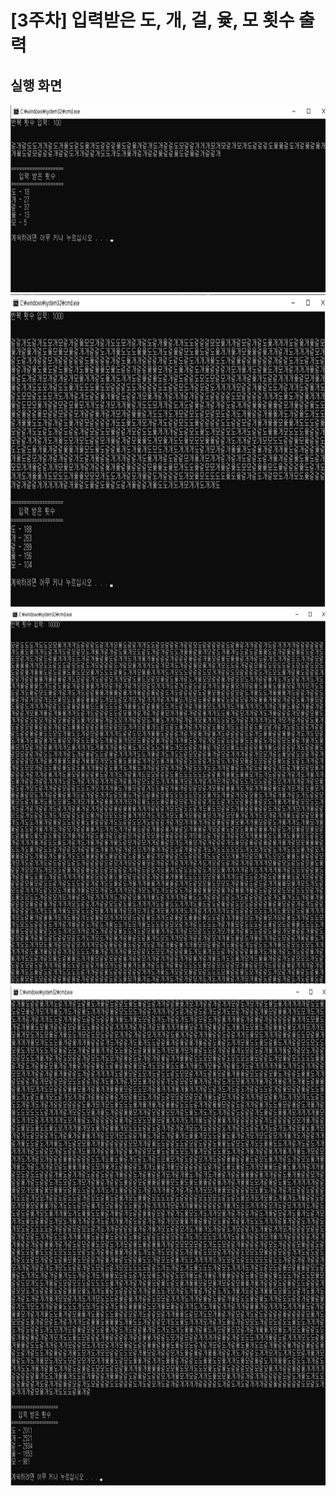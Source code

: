 # [3주차] 입력받은 도, 개, 걸, 윷, 모 횟수 출력



## 실행 화면

<img src="/images/week03_result1.png" width="600" height="300" />

<img src="/images/week03_result2.png" width="600" height="500" />

<img src="/images/week03_result3.png" width="600" height="600" />

<img src="/images/week03_result4.png" width="600" height="800" />

